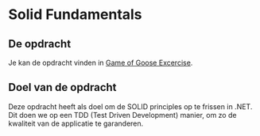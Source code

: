 # Solid Fundamentals

## De opdracht

Je kan de opdracht vinden in [Game of Goose Excercise](./GameOfGooseExcercise.pdf).

## Doel van de opdracht

Deze opdracht heeft als doel om de SOLID principles op te frissen in .NET.
Dit doen we op een TDD (Test Driven Development) manier, om zo de kwaliteit van de applicatie te garanderen.
